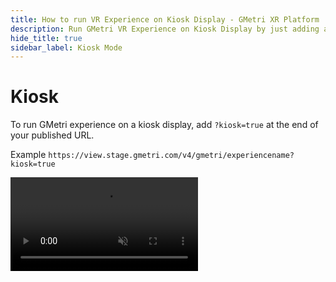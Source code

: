 ```yaml
---
title: How to run VR Experience on Kiosk Display - GMetri XR Platform
description: Run GMetri VR Experience on Kiosk Display by just adding a variable at the end of the Publishing URL of the experience - Tutorials on GMetri Documentation.
hide_title: true
sidebar_label: Kiosk Mode
---
```


# Kiosk

To run  GMetri experience on a kiosk display, add `?kiosk=true` at the end of your published URL.

Example `https://view.stage.gmetri.com/v4/gmetri/experiencename?kiosk=true`

<video autoplay loop muted>
  <source src="https://s.vrgmetri.com/gb-web/portal-docs/assets/videos/kiosk.mp4" type="video/mp4"/>
Your browser does not support the video tag.
</video>